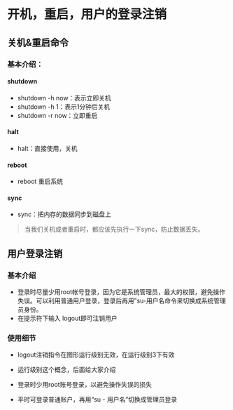 # 开机，重启，用户的登录注销

## 关机&重启命令

### 基本介绍：

#### shutdown

- shutdown -h now：表示立即关机
- shutdown -h 1：表示1分钟后关机
- shutdown -r now：立即重启

#### halt

- halt：直接使用，关机

#### reboot

- reboot 重启系统

#### sync

- sync：把内存的数据同步到磁盘上

> 当我们关机或者重启时，都应该先执行一下sync，防止数据丢失。

## 用户登录注销

### 基本介绍

- 登录时尽量少用root帐号登录，因为它是系统管理员，最大的权限，避免操作失误。可以利用普通用户登录，登录后再用”su-用户名命令来切换成系统管理员身份。
- 在提示符下输入 logout即可注销用户

### 使用细节

- logout注销指令在图形运行级别无效，在运行级别3下有效
- 运行级别这个概念，后面给大家介绍

- 登录时少用root账号登录，以避免操作失误的损失
- 平时可登录普通账户，再用“su - 用户名”切换成管理员登录